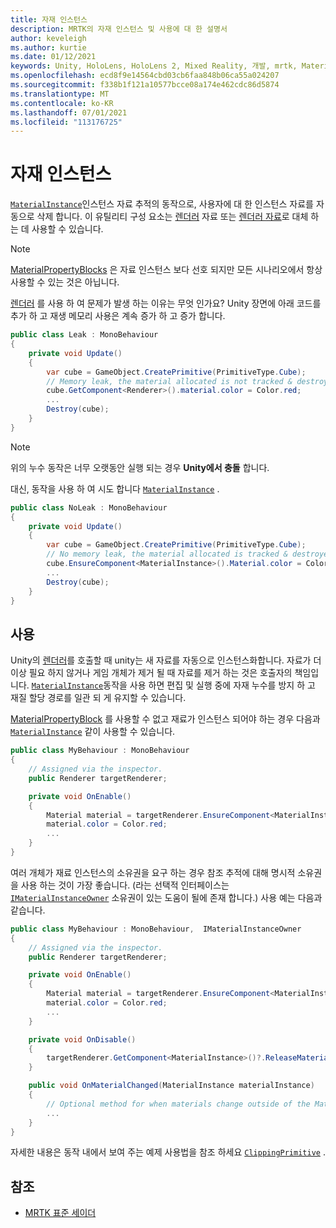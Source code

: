 ```yaml
---
title: 자재 인스턴스
description: MRTK의 자재 인스턴스 및 사용에 대 한 설명서
author: keveleigh
ms.author: kurtie
ms.date: 01/12/2021
keywords: Unity, HoloLens, HoloLens 2, Mixed Reality, 개발, mrtk, MaterialInstance,
ms.openlocfilehash: ecd8f9e14564cbd03cb6faa848b06ca55a024207
ms.sourcegitcommit: f338b1f121a10577bcce08a174e462cdc86d5874
ms.translationtype: MT
ms.contentlocale: ko-KR
ms.lasthandoff: 07/01/2021
ms.locfileid: "113176725"
---
```

# <a name="material-instance"></a>자재 인스턴스

[`MaterialInstance`](xref:Microsoft.MixedReality.Toolkit.Rendering.MaterialInstance)인스턴스 자료 추적의 동작으로, 사용자에 대 한 인스턴스 자료를 자동으로 삭제 합니다. 이 유틸리티 구성 요소는 [렌더러](https://docs.unity3d.com/ScriptReference/Renderer-material.html) 자료 또는 [렌더러 자료](https://docs.unity3d.com/ScriptReference/Renderer-materials.html)로 대체 하는 데 사용할 수 있습니다.

> [!NOTE]
> [MaterialPropertyBlocks](https://docs.unity3d.com/ScriptReference/MaterialPropertyBlock.html) 은 자료 인스턴스 보다 선호 되지만 모든 시나리오에서 항상 사용할 수 있는 것은 아닙니다.

[렌더러](https://docs.unity3d.com/ScriptReference/Renderer-material.html) 를 사용 하 여 문제가 발생 하는 이유는 무엇 인가요? Unity 장면에 아래 코드를 추가 하 고 재생 메모리 사용은 계속 증가 하 고 증가 합니다.

```c#
public class Leak : MonoBehaviour
{
    private void Update()
    {
        var cube = GameObject.CreatePrimitive(PrimitiveType.Cube);
        // Memory leak, the material allocated is not tracked & destroyed.
        cube.GetComponent<Renderer>().material.color = Color.red;
        ...
        Destroy(cube);
    }
}
```

> [!NOTE]
> 위의 누수 동작은 너무 오랫동안 실행 되는 경우 **Unity에서 충돌** 합니다.

대신, 동작을 사용 하 여 시도 합니다 [`MaterialInstance`](xref:Microsoft.MixedReality.Toolkit.Rendering.MaterialInstance) .

```c#
public class NoLeak : MonoBehaviour
{
    private void Update()
    {
        var cube = GameObject.CreatePrimitive(PrimitiveType.Cube);
        // No memory leak, the material allocated is tracked & destroyed by MaterialInstance.
        cube.EnsureComponent<MaterialInstance>().Material.color = Color.red;
        ...
        Destroy(cube);
    }
}
```

## <a name="usage"></a>사용

Unity의 [렌더러](https://docs.unity3d.com/ScriptReference/Renderer-material.html)를 호출할 때 unity는 새 자료를 자동으로 인스턴스화합니다. 자료가 더 이상 필요 하지 않거나 게임 개체가 제거 될 때 자료를 제거 하는 것은 호출자의 책임입니다. [`MaterialInstance`](xref:Microsoft.MixedReality.Toolkit.Rendering.MaterialInstance)동작을 사용 하면 편집 및 실행 중에 자재 누수를 방지 하 고 재질 할당 경로를 일관 되 게 유지할 수 있습니다.

[MaterialPropertyBlock](https://docs.unity3d.com/ScriptReference/MaterialPropertyBlock.html) 를 사용할 수 없고 재료가 인스턴스 되어야 하는 경우 다음과 [`MaterialInstance`](xref:Microsoft.MixedReality.Toolkit.Rendering.MaterialInstance) 같이 사용할 수 있습니다.

```c#
public class MyBehaviour : MonoBehaviour
{
    // Assigned via the inspector.
    public Renderer targetRenderer;

    private void OnEnable()
    {
        Material material = targetRenderer.EnsureComponent<MaterialInstance>().Material;
        material.color = Color.red;
        ...
    }
}
```

여러 개체가 재료 인스턴스의 소유권을 요구 하는 경우 참조 추적에 대해 명시적 소유권을 사용 하는 것이 가장 좋습니다. (라는 선택적 인터페이스는 [`IMaterialInstanceOwner`](xref:Microsoft.MixedReality.Toolkit.Rendering.IMaterialInstanceOwner) 소유권이 있는 도움이 될에 존재 합니다.) 사용 예는 다음과 같습니다.

```c#
public class MyBehaviour : MonoBehaviour,  IMaterialInstanceOwner
{
    // Assigned via the inspector.
    public Renderer targetRenderer;

    private void OnEnable()
    {
        Material material = targetRenderer.EnsureComponent<MaterialInstance>().AcquireMaterial(this);
        material.color = Color.red;
        ...
    }

    private void OnDisable()
    {
        targetRenderer.GetComponent<MaterialInstance>()?.ReleaseMaterial(this)
    }

    public void OnMaterialChanged(MaterialInstance materialInstance)
    {
        // Optional method for when materials change outside of the MaterialInstance.
        ...
    }
}
```

자세한 내용은 동작 내에서 보여 주는 예제 사용법을 참조 하세요 [`ClippingPrimitive`](xref:Microsoft.MixedReality.Toolkit.Utilities.ClippingPrimitive) .

## <a name="see-also"></a>참조

* [MRTK 표준 세이더](mrtk-standard-shader.md)
